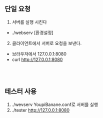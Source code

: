 ## 단일 요청
1. 서버를 실행 시킨다
 - ./webserv [환경설정]
2. 클라이언트에서 서버로 요청을 보낸다.
 - 브라우저에서 127.0.0.1:8080
 - curl http://127.0.0.1:8080

<br>
</br>

## 테스터 사용
1. ./wevserv YoupiBanane.conf로 서버를 실행
2. ./tester http://127.0.0.1:8080 
